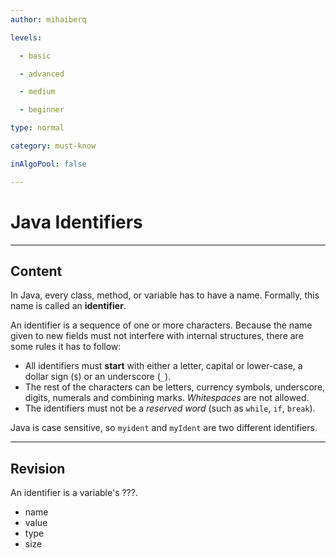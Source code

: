 ```yaml
---
author: mihaiberq

levels:

  - basic

  - advanced

  - medium

  - beginner

type: normal

category: must-know

inAlgoPool: false

---
```


# Java Identifiers

---
## Content

In Java, every class, method, or variable has to have a name. Formally, this name is called an **identifier**.

An identifier is a sequence of one or more characters. Because the name given to new fields must not interfere with internal structures, there are some rules it has to follow:
 - All identifiers must **start** with either a letter, capital or lower-case, a dollar sign (`$`) or an underscore (`_`).
 -  The rest of the characters can be letters, currency symbols, underscore, digits, numerals and combining marks. *Whitespaces* are not allowed.
 - The identifiers must not be a *reserved word* (such as `while`, `if`, `break`).

Java is case sensitive, so `myident` and `myIdent` are two different identifiers.

---
## Revision

An identifier is a variable's ???.


* name
* value
* type
* size
 
